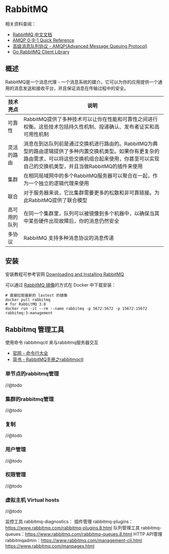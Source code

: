 # RabbitMQ

相关资料查阅：

- [RabbitMQ 中文文档](http://rabbitmq.mr-ping.com/)
- [AMQP 0-9-1 Quick Reference](https://www.rabbitmq.com/amqp-0-9-1-quickref.html)
- [高级消息队列协议 - AMQP(Advanced Message Queuing Protocol)](https://www.amqp.org/)
- [Go RabbitMQ Client Library](https://pkg.go.dev/github.com/streadway/amqp?utm_source=godoc)

## 概述
RabbitMQ是一个消息代理 - 一个消息系统的媒介。它可以为你的应用提供一个通用的消息发送和接收平台，并且保证消息在传输过程中的安全。

| 技术亮点 | 说明 |
| --- | --- |
| 可靠性 | RabbitMQ提供了多种技术可以让你在性能和可靠性之间进行权衡。这些技术包括持久性机制、投递确认、发布者证实和高可用性机制 |
| 灵活的路由 | 消息在到达队列前是通过交换机进行路由的。RabbitMQ为典型的路由逻辑提供了多种内置交换机类型。如果你有更复杂的路由需求，可以将这些交换机组合起来使用，你甚至可以实现自己的交换机类型，并且当做RabbitMQ的插件来使用 |
| 集群 | 在相同局域网中的多个RabbitMQ服务器可以聚合在一起，作为一个独立的逻辑代理来使用 |
| 联合 | 对于服务器来说，它比集群需要更多的松散和非可靠链接。为此RabbitMQ提供了联合模型 |
| 高可用的队列 | 在同一个集群里，队列可以被镜像到多个机器中，以确保当其中某些硬件出现故障后，你的消息仍然安全 |
| 多协议 | RabbitMQ 支持多种消息协议的消息传递 |

## 安装

安装教程可参考官网 [Downloading and Installing RabbitMQ](https://www.rabbitmq.com/download.html)

可以通过 [RabbitMQ 镜像](https://hub.docker.com/_/rabbitmq?tab=tags&page=1&ordering=last_updated)的方式在 Docker 中下载安装：
```shell script
# 直接拉取最新的 lastest 的镜像
docker pull rabbitmq
# for RabbitMQ 3.8
docker run -it --rm --name rabbitmq -p 5672:5672 -p 15672:15672 rabbitmq:3-management
```

## Rabbitmq 管理工具 
使用命令 rabbitmqctl 来与rabbitmq服务器交互

- [官网 - 命令行大全](https://www.rabbitmq.com/rabbitmqctl.8.html)
- [简书 - RabbitMQ手册之rabbitmqctl](https://www.jianshu.com/p/61a90fba1d2a)

### 单节点的rabbitmq管理
//@todo
### 集群的rabbitmq管理
//@todo
### 复制
//@todo
### 用户管理
//@todo
### 权限管理
//@todo
### 虚拟主机 Virtual hosts
//@todo








监控工具 rabbitmq-diagnostics：
插件管理 rabbitmq-plugins：https://www.rabbitmq.com/rabbitmq-plugins.8.html
队列管理工具 rabbitmq-queues：https://www.rabbitmq.com/rabbitmq-queues.8.html
HTTP API管理 rabbitmqadmin：https://www.rabbitmq.com/management-cli.html
https://www.rabbitmq.com/manpages.html